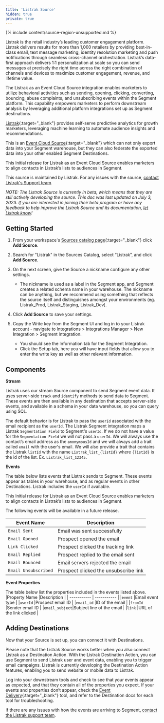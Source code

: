 ```yaml
---
title: 'Listrak Source'
hidden: true
private: true
---
```

{% include content/source-region-unsupported.md %}

Listrak is the retail industry’s leading customer engagement platform. Listrak delivers results for more than 1,000 retailers by providing best-in-class email, text message marketing, identity resolution marketing and push notifications through seamless cross-channel orchestration. Listrak’s data-first approach delivers 1:1 personalization at scale so you can send messages at precisely the right time across the right combination of channels and devices to maximize customer engagement, revenue, and lifetime value.

The Listrak as an Event Cloud Source integration enables marketers to utilize behavioral activities such as sending, opening, clicking, converting, bouncing, abuse complaints, and unsubscribing events within the Segment platform. This capability empowers marketers to perform downstream analysis by leveraging additional platform integrations set up as Segment destinations.

[Listrak](https://listrak.com/?utm_source=segmentio&utm_medium=docs&utm_campaign=partners){:target="_blank"} provides self-serve predictive analytics for growth marketers, leveraging machine learning to automate audience insights and recommendations.

This is an [Event Cloud Source](https://segment.com/docs/sources/#event-cloud-sources){:target="_blank"} which can not only export data into your Segment warehouse, but they can also federate the exported data into your other enabled Segment Destinations.

This Initial release for Listrak as an Event Cloud Source enables marketers to align contacts in Listrak’s lists to audiences in Segment.

This source is maintained by Listrak. For any issues with the source, [contact Listrak's Support team](mailto:support@listrak.com).

_NOTE: The Listrak Source is currently in beta, which means that they are still actively developing the source. This doc was last updated on July 3, 2023. If you are interested in joining their beta program or have any feedback to help improve the Listrak Source and its documentation, [let Listrak know](mailto:support@listrak.com)!_


## Getting Started

1.	From your workspace's [Sources catalog page](https://app.segment.com/goto-my-workspace/sources/catalog){:target="_blank"} click **Add Source**.

1.  Search for "Listrak" in the Sources Catalog, select “Listrak”, and click **Add Source**.

1.	On the next screen, give the Source a nickname configure any other settings.
    - The nickname is used as a label in the Segment app, and Segment creates a related schema name in your warehouse. The nickname can be anything, but we recommend using something that reflects the source itself and distinguishes amongst your environments (eg. Listrak_Prod, Listrak_Staging, Listrak_Dev).

1.	Click **Add Source** to save your settings.

1.	Copy the Write key from the Segment UI and log in to your Listrak account - navigate to Integrations > Integrations Manager > New Integration > Segment Integration.
    - You should see the Information tab for the Segment Integration.
    - Click the Setup tab, here you will have input fields that allow you to enter the write key as well as other relevant information.

## Components

**Stream**

Listrak uses our stream Source component to send Segment event data. It uses server-side `track` and `identify` methods to send data to Segment. These events are then available in any destination that accepts server-side events, and available in a schema in your data warehouse, so you can query using SQL.

The default behavior is for Listrak to pass the `userId` associated with the email recipient as the `userId`. The Listrak Segment integration maps a Listrak `Segmentation Field` to Segment's `userId`. If we do not have a value for the `Segmentation Field` we will not pass a `userId`. We will always use the contact’s email address as the `anonymousId` and we will always add a trait called `email` with the user's email. We will also provide a trait that contains the Listrak `listId` with the name `Listrak_list_{listId}` where `{listId}` is the id of the list. Ex. `Listrak_list_12345`.


**Events**

The table below lists events that Listrak sends to Segment. These events appear as tables in your warehouse, and as regular events in other Destinations. Listrak includes the `userId` if available.

This Initial release for Listrak as an Event Cloud Source enables marketers to align contacts in Listrak’s lists to audiences in Segment.

The following events will be available in a future release.

| Event Name			| Description |
| -----------			| ----------- |
| `Email Sent`			| Email was sent successfully |
| `Email Opened`			| Prospect opened the email |
| `Link Clicked`			| Prospect clicked the tracking link |
| `Email Replied`			| Prospect replied to the email sent |
| `Email Bounced`			| Email servers rejected the email |
| `Email Unsubscribed`	| Prospect clicked the unsubscribe link |


**Event Properties**

The table below list the properties included in the events listed above.
|Property Name	|Description |
| -----------	| ----------- |
|`event`		|Email event type |
|`userId`		|Prospect email ID |
|`email_id`		|ID of the email |
|`fromId`		|Sender email ID |
|`email_subject`|Subject line of the email |
|`link`			|URL of the link clicked |



## Adding Destinations

Now that your Source is set up, you can connect it with Destinations. 

Please note that the Listrak Source works better when you also connect Listrak as a Destination Action. With the Listrak Destination Action, you can use Segment to send Listrak user and event data, enabling you to trigger email campaigns. Listrak is currently developing the Destination Action features, enabling you to send website or mobile data to Listrak. 

Log into your downstream tools and check to see that your events appear as expected, and that they contain all of the properties you expect. If your events and properties don’t appear, check the [Event Delivery](https://segment.com/docs/connections/event-delivery/){:target="_blank"} tool, and refer to the Destination docs for each tool for troubleshooting.

If there are any issues with how the events are arriving to Segment, [contact the Listrak support team](mailto:support@listrak.com).